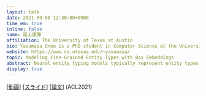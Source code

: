 ```yaml
---
layout: talk
date: 2021-09-08 12:30:00+0900
time_em: true
inline: false
name: 尾上康雅
affiliation: The University of Texas at Austin
bio: Yasumasa Onoe is a PhD student in Computer Science at the University of Texas at Austin, advised by Greg Durrett. His recent research includes entity analysis tasks such as fine-grained entity typing, entity linking (named entity disambiguation), and effective entity representations (e.g., box embeddings). Currently, he is interested in how to teach machines common sense about real-world entities.
website: https://www.cs.utexas.edu/~yasumasa/
topic: Modeling Fine-Grained Entity Types with Box Embeddings
abstract: Neural entity typing models typically represent entity types as vectors in a high-dimensional space, but such spaces are not well-suited to modeling these types' complex interdependencies. We study the ability of box embeddings, which represent entity types as d-dimensional hyperrectangles, to represent hierarchies of fine-grained entity type labels even when these relationships are not defined explicitly in the ontology. Our model represents both types and entity mentions as boxes. Each mention and its context are fed into a BERT-based model to embed that mention in our box space; essentially, this model leverages typological clues present in the surface text to hypothesize a type representation for the mention. Soft box containment can then be used to derive probabilities, both the posterior probability of a mention exhibiting a given type and the conditional probability relations between types themselves. We compare our approach with a strong vector-based typing model, and observe state-of-the-art performance on several entity typing benchmarks. In addition to competitive typing performance, our box-based model shows better performance in prediction consistency (predicting a supertype and a subtype together) and confidence (i.e., calibration), implying that the box-based model captures the latent type hierarchies better than the vector-based model does.
display: true
---
```


[[動画]](https://youtu.be/T-z0qj4UHag) [[スライド]](https://speakerdeck.com/yasumasaonoe/modeling-fine-grained-entity-types-with-box-embeddings) [[論文]](https://arxiv.org/abs/2101.00345) (ACL2021)

